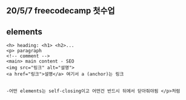 20/5/7 freecodecamp 첫수업
----------------------
## elements

~~~
<h> heading: <h1> <h2>...
<p> paragraph
<!-- comment -->
<main> main content - SEO
<img src="링크" alt="설명">
<a href="링크">설명</a> 여기서 a (anchor)는 링크


-어떤 elements는 self-closing이고 어떤건 반드시 뒤에서 닫아줘야됨 </p>처럼
~~~
